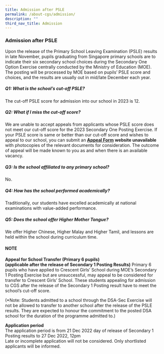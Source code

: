 ```yaml
---
title: Admission after PSLE
permalink: /about-cgs/admission/
description: ""
third_nav_title: Admission
---
```

### **Admission after PSLE**
Upon the release of the Primary School Leaving Examination (PSLE) results in late November, pupils graduating from Singapore primary schools are to indicate their six secondary school choices during the Secondary One Option Exercise centrally conducted by the Ministry of Education (MOE). The posting will be processed by MOE based on pupils’ PSLE score and choices, and the results are usually out in mid/late December each year.

##### **Q1: What is the school’s cut-off PSLE?**
The cut-off PSLE score for admission into our school in 2023 is 12.

##### **Q2: What if I miss the cut-off score?**
We are unable to accept appeals from applicants whose PSLE score does not meet our cut-off score for the 2023 Secondary One Posting Exercise. If your PSLE score is same or better than our cut-off score and wishes to appeal to our school, you can submit an **[Appeal Form](https://form.gov.sg/6347a7e143e69c00122b5931)** **website unavailable** with photocopies of the relevant documents for consideration. The outcome of appeal will be made known to you as and when there is an available vacancy.

##### **Q3: Is the school affiliated to any primary school?**
No.

##### **Q4: How has the school performed academically?**
Traditionally, our students have excelled academically at national examinations with value-added performance.

##### **Q5: Does the school offer Higher Mother Tongue?**
We offer Higher Chinese, Higher Malay and Higher Tamil, and lessons are held within the school during curriculum time.

#### **NOTE**
**Appeal for School Transfer (Primary 6 pupils)<br>
(applicable after the release of Secondary 1 Posting Results)**
Primary 6 pupils who have applied to Crescent Girls’ School during MOE’s Secondary 1 Posting Exercise but are unsuccessful, may appeal to be considered for transfer to Crescent Girls’ School. These students appealing for admission to CGS after the release of the Secondary 1 Posting result have to meet the school’s cut-off score.

(\*Note: Students admitted to a school through the DSA-Sec Exercise will not be allowed to transfer to another school after the release of the PSLE results. They are expected to honour the commitment to the posted DSA school for the duration of the programme admitted to.)

**Application period**<br>
The application period is from 21 Dec 2022 day of release of Secondary 1 Posting results to 27 Dec 2022, 12pm<br>
Late or incomplete application will not be considered. Only shortlisted applicants will be informed.